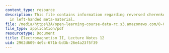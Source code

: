 ```yaml
---
content_type: resource
description: This file contains information regarding reversed cherenkov radiation
  in left-handed meta-material.
file: /media/https%3A/open-learning-course-data-rc.s3.amazonaws.com/8-07-electromagnetism-ii-fall-2012/2962d6094e9c671bbd3b26e4a23f5f39_MIT8_07F12_ln12.pdf
file_type: application/pdf
resourcetype: Document
title: Electromagnetism II, Lecture Notes 12
uid: 2962d609-4e9c-671b-bd3b-26e4a23f5f39
---
```

